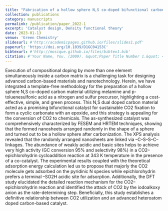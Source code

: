 ```yaml
---
title: "Fabrication of a hollow sphere N,S co-doped bifunctional carbon catalyst for sustainable fixation of CO2 to cyclic carbonates"
collection: publications
category: manuscripts
permalink: /publication/paper_2022-1
excerpt: 'Catalyst design, Density functional theory'
date: 2023-01-13
venue: 'Green Chemistry'
slidesurl: #'http://academicpages.github.io/files/slides1.pdf'
paperurl: 'https://doi.org/10.1039/D1GC04153C'
bibtexurl: #'http://mosique.github.io/files/bibtex1.bib'
citation: #'Your Name, You. (2009). &quot;Paper Title Number 1.&quot; <i>Journal 1</i>. 1(1).'
---
```


Execution of compositional doping by more than one element simultaneously inside a carbon matrix is a challenging task for designing advanced carbon-based materials and nanotechnology. Herein, we have integrated a template-free methodology for the preparation of a hollow sphere N,S co-doped carbon material utilizing melamine and p-toluenesulfonic acid as a nitrogen and sulfur precursor, highlighting a cost-effective, simple, and green process. This N,S dual doped carbon material acted as a promising bifunctional catalyst for sustainable CO2 fixation to form a cyclic carbonate with an epoxide, and this strategy is appealing for the conversion of CO2 to chemicals. The as-synthesized catalyst was comprehensively characterized by FESEM and HRTEM techniques, showing that the formed nanosheets arranged randomly in the shape of a sphere and turned out to be a hollow sphere after carbonization. The XPS analysis revealed that the randomly arranged nanosheets are linked via –C–S–S–C– linkages. The abundance of weakly acidic and basic sites helps to achieve very high activity (GC conversion 95% and selectivity 98%) in a CO2–epichlorohydrin cycloaddition reaction at 343 K temperature in the presence of a co-catalyst. The experimental results coupled with the theoretical adsorption energy calculation led us to propose that majorly the CO2 molecule gets adsorbed on the pyridinic N species while epichlorohydrin prefers a terminal –SO2H acidic site for adsorption. Additionally, the DFT study elucidated the detailed reaction mechanism for the CO2–epichlorohydrin reaction and identified the attack of CO2 by the iodoalkoxy anion as the rate-determining step. Beneficially, this study establishes a definitive relationship between CO2 utilization and an advanced heteroatom doped carbon-based catalyst.
